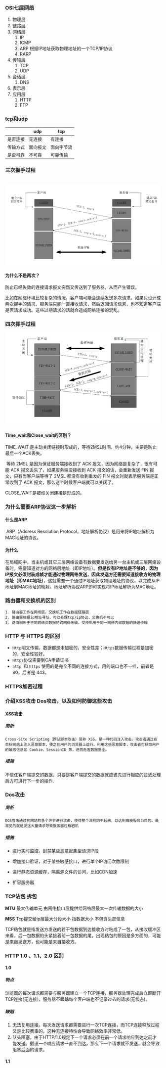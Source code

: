 ###  OSI七层网络
1. 物理层 
2. 链路层
3. 网络层 
   1. IP
   2. ICMP
   3. ARP  根据IP地址获取物理地址的一个TCP/IP协议
   4. RARP 
4. 传输层
   1. TCP
   2. UDP
5. 会话层
   1. DNS
6. 表示层
7. 应用层
   1. HTTP
   2. FTP

### tcp和udp

|          | udp      | tcp        |
| -------- | -------- | ---------- |
| 是否连接 | 无连接   | 有连接     |
| 传输方式 | 面向报文 | 面向字节流 |
| 是否可靠 | 不可靠   | 可靠传输   |

### 三次握手过程

​		![三次握手](images/network/three.png)



#### 	为什么不是两次？

 防止已经失效的连接请求报文突然又传送到了服务器，从而产生错误。

比如在网络环境比较复杂的情况，客户端可能会连续发送多次请求。如果只设计成两次握手的情况，服务端只能一直接收请求，然后返回请求信息，也不知道客户端是否请求成功。这些过期请求的话就会造成网络连接的混乱。

### 四次挥手过程

![四次挥手](images/network/four.png)

#### **Time_wait和Close_wait**的区别？

TIME_WAIT 是主动关闭链接时形成的，等待2MSL时间，约4分钟。主要是防止最后一个ACK丢失。

​	等待 2MSL 是因为保证服务端接收到了 ACK 报文，因为网络是复杂了，很有可能 ACK 报文丢失了，如果服务端没接收到 ACK 报文的话，会重新发送 FIN 报文，只有当客户端等待了 2MSL 都没有收到重发的 FIN 报文时就表示服务端是正常收到了 ACK 报文，那么这个时候客户端就可以关闭了。

CLOSE_WAIT是被动关闭连接是形成的。

### 为什么需要ARP协议这一步解析

#### 什么是ARP

​	ARP（Address Resolution Protocol，地址解析协议）是用来将IP地址解析为MAC地址的协议。

#### 为什么

在局域网中，当主机或其它三层网络设备有数据要发送给另一台主机或三层网络设备时，需要知道对方的网络层地址（即IP地址）。**但是仅有IP地址是不够的，因为IP报文必须封装成帧才能通过物理网络发送，因此发送方还需要知道接收方的物理地址（即MAC地址）**，这就需要一个通过IP地址获取物理地址的协议，以完成从IP地址到MAC地址的映射。地址解析协议ARP即可实现将IP地址解析为MAC地址。

### 路由器和交换机的区别

	1. 路由器工作在网络层，交换机工作在数据链路层
	2. 路由器根据ip地址寻址，可以处理tcp/ip协议，交换机不可以
	3. 路由器用于不同网络间数据的跨网络传输，交换机用于同一网络内部数据的快速传输

### HTTP 与 HTTPS 的区别

- `Http`明文传输，数据都是未加密的，安全性差；`Https`数据传输过程是加密的，安全性较好。
- `Https`协议需要到CA申请证书
- `http `和 `https` 使用的是完全不同的连接方式，用的端口也不一样，前者是 80，后者是 443。



### HTTPS加密过程



### 介绍XSS攻击 Dos攻击，以及如何防御这些攻击

#### XSS攻击

##### 简析

```
Cross-Site Scripting（跨站脚本攻击）简称 XSS，是一种代码注入攻击。攻击者通过在目标网站上注入恶意脚本，使之在用户的浏览器上运行。利用这些恶意脚本，攻击者可获取用户的敏感信息如 Cookie、SessionID 等，进而危害数据安全。
```

##### 措施

不信任客户端提交的数据，只要是客户端提交的数据就应该先进行相应的过滤处理后方可进行下一步的操作.

### Dos攻击

##### 简析

```
DOS攻击通过在网站的各个环节进行攻击，使得整个流程跑不起来，以达到瘫痪服务为目的。最常见的就是发送大量请求导致服务器过载宕机
```

##### 措施

- 进行实时监控，封禁某些恶意密集型请求IP段
- 增加接口验证，对于某些敏感接口，进行单个IP访问次数限制
- 进行静态资源缓存，隔离源文件的访问，比如CDN加速

- 扩容服务器

### TCP沾包 拆包

**MTU**  最大传输单元   由网络接口层提供给网络层最大一次传输数据的大小

**MSS**  Tcp提交给ip层最大分段大小  指数据大小 不包含头部信息

TCP粘包就是指发送方发送的若干包数据到达接收方时粘成了一包，从接收缓冲区来看，后一包数据的头紧接着前一包数据的尾，出现粘包的原因是多方面的，可能是来自发送方，也可能是来自接收方。

### HTTP 1.0 、1.1、2.0 区别

#### 1.0

##### 特点

浏览器的每次请求都需要与服务器建立一个TCP连接，服务器处理完成后立即断开TCP连接(无连接)，服务器不跟踪每个客户端也不记录过去的请求(无状态)。

##### 缺陷

1. 无法复用连接。每次发送请求都需要进行一次TCP连接，而TCP连接释放过程又是比较费事的。这种无连接特性会导致网络效率非常低。
2. 队头阻塞。由于HTTP/1.0规定下一个请求必须在前一个请求响应到达之前才能发送。假设一个响应请求一直不到达，那么下一个请求就不发送，就会导致阻塞后面的请求。

#### 1.1


